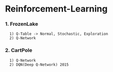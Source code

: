 # Reinforcement-Learning

### 1. FrozenLake  


      1) Q-Table -> Normal, Stochastic, Exploration  
      2) Q-Network
      
      
### 2. CartPole

      1) Q-Network  
      2) DQN(Deep Q-Network) 2015
